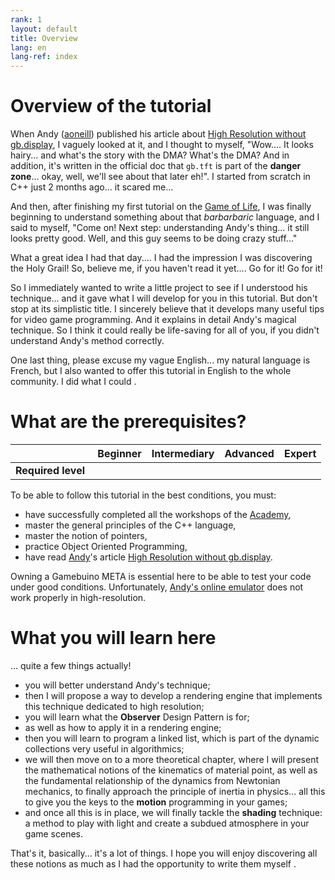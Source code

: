 ```yaml
---
rank: 1
layout: default
title: Overview
lang: en
lang-ref: index
---
```


# Overview of the tutorial

When Andy ([aoneill](https://gamebuino.com/@aoneill)) published his article about [High Resolution without gb.display](https://gamebuino.com/creations/high-resolution-without-gb-display), I vaguely looked at it, and I thought to myself, "Wow.... It looks hairy... and what's the story with the DMA? What's the DMA? And in addition, it's written in the official doc that `gb.tft` is part of the **danger zone**... okay, well, we'll see about that later eh!". I started from scratch in C++ just 2 months ago... it scared me...

And then, after finishing my first tutorial on the [Game of Life](https://iw4rr10r.github.io/gb-game-of-life/), I was finally beginning to understand something about that *barbarbaric* language, and I said to myself, "Come on! Next step: understanding Andy's thing... it still looks pretty good. Well, and this guy seems to be doing crazy stuff..."

What a great idea I had that day.... I had the impression I was discovering the Holy Grail! So, believe me, if you haven't read it yet.... Go for it! Go for it!

So I immediately wanted to write a little project to see if I understood his technique... and it gave what I will develop for you in this tutorial. But don't stop at its simplistic title. I sincerely believe that it develops many useful tips for video game programming. And it explains in detail Andy's magical technique. So I think it could really be life-saving for all of you, if you didn't understand Andy's method correctly.

One last thing, please excuse my vague English... my natural language is French, but I also wanted to offer this tutorial in English to the whole community. I did what I could <i class="far fa-frown"></i>.


# What are the prerequisites?

|                   | Beginner |            Intermediary            |           Advanced           | Expert |
|------------------:|:--------:|:----------------------------------:|:----------------------------:|:------:|
|**Required level** |          | <i class="fas fa-check faded"></i> | <i class="fas fa-check"></i> |        |

To be able to follow this tutorial in the best conditions, you must:

- have successfully completed all the workshops of the [Academy](https://gamebuino.com/academy),
- master the general principles of the C++ language,
- master the notion of pointers,
- practice Object Oriented Programming,
- have read [Andy](https://gamebuino.com/@aoneill)'s article [High Resolution without gb.display](https://gamebuino.com/creations/high-resolution-without-gb-display).

Owning a Gamebuino META is essential here to be able to test your code under good conditions. Unfortunately, [Andy's online emulator]((http://games.aoneill.com/meta-emulator/)) does not work properly in high-resolution.


# What you will learn here

... quite a few things actually!

- you will better understand Andy's technique;
- then I will propose a way to develop a rendering engine that implements this technique dedicated to high resolution;
- you will learn what the **Observer** Design Pattern is for;
- as well as how to apply it in a rendering engine;
- then you will learn to program a linked list, which is part of the dynamic collections very useful in algorithmics;
- we will then move on to a more theoretical chapter, where I will present the mathematical notions of the kinematics of material point, as well as the fundamental relationship of the dynamics from Newtonian mechanics, to finally approach the principle of inertia in physics... all this to give you the keys to the **motion** programming in your games;
- and once all this is in place, we will finally tackle the **shading** technique: a method to play with light and create a subdued atmosphere in your game scenes.

That's it, basically... it's a lot of things. I hope you will enjoy discovering all these notions as much as I had the opportunity to write them myself <i class="far fa-smile"></i>.